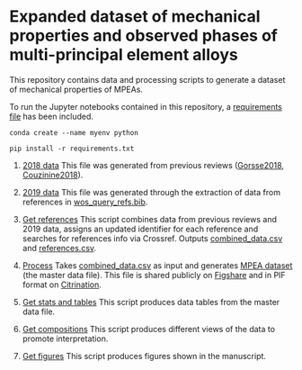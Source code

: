 # Expanded dataset of mechanical properties and observed phases of multi-principal element alloys

This repository contains data and processing scripts to generate a dataset of mechanical properties of MPEAs.

To run the Jupyter notebooks contained in this repository, a [requirements file](requirements.txt) has been included.

`conda create --name myenv python` 

`pip install -r requirements.txt`


1. [2018 data](/2018_data/2018_data.csv)
This file was generated from previous reviews ([Gorsse2018](https://doi.org/10.1016/j.dib.2018.11.111), [Couzinine2018](https://doi.org/10.1016/j.dib.2018.10.071)).

2. [2019 data](/2019_data/2019_data.csv)
This file was generated through the extraction of data from references in [wos_query_refs.bib](/2019_data/wos_query_refs.bib).

3. [Get references](get_references.ipynb)
This script combines data from previous reviews and 2019 data, assigns an updated identifier for each reference and searches for references info via Crossref. Outputs [combined_data.csv](combined_data.csv) and [references.csv](references.csv). 

3. [Process](process.ipynb) Takes [combined_data.csv](combined_data.csv) as input and generates [MPEA dataset](MPEA_dataset.csv) (the master data file). This file is shared publicly on [Figshare](https://doi.org/10.6084/m9.figshare.12642953) and in PIF format on [Citrination](https://citrination.com/datasets/190954).

4. [Get stats and tables](get_stats_and_tables.ipynb) This script produces data tables from the master data file.

5. [Get compositions](get_compositions.ipynb) This script produces different views of the data to promote interpretation.

6. [Get figures](get_figures.ipynb) This script produces figures shown in the manuscript.